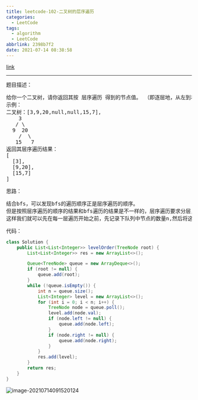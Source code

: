 ```yaml
---
title: leetcode-102-二叉树的层序遍历
categories:
  - LeetCode
tags:
  - algorithm
  - LeetCode
abbrlink: 2398b7f2
date: 2021-07-14 08:38:58
---
```


[link](https://leetcode-cn.com/problems/binary-tree-level-order-traversal/)

<hr/>

题目描述：

<pre>
给你一个二叉树，请你返回其按 层序遍历 得到的节点值。 （即逐层地，从左到右访问所有节点）。
示例：
二叉树：[3,9,20,null,null,15,7],
    3
   / \
  9  20
    /  \
   15   7
返回其层序遍历结果：
[
  [3],
  [9,20],
  [15,7]
]
</pre>

思路：

<pre>
结合bfs，可以发现bfs的遍历顺序正是层序遍历的顺序。
但是按照层序遍历的顺序的结果和bfs遍历的结果是不一样的，层序遍历要求分层，返回一个二维数组。
这样我们就可以先在每一层遍历开始之前，先记录下队列中节点的数量n,然后将这n个节点依次处理。
</pre>

代码：

```java
class Solution {
    public List<List<Integer>> levelOrder(TreeNode root) {
        List<List<Integer>> res = new ArrayList<>();

        Queue<TreeNode> queue = new ArrayDeque<>();
        if (root != null) {
            queue.add(root);
        }
        while (!queue.isEmpty()) {
            int n = queue.size();
            List<Integer> level = new ArrayList<>();
            for (int i = 0; i < n; i++) {
                TreeNode node = queue.poll();
                level.add(node.val);
                if (node.left != null) {
                    queue.add(node.left);
                }
                if (node.right != null) {
                    queue.add(node.right);
                }
            }
            res.add(level);
        }
        return res;
    }
}
```

![image-20210714091520124](https://gitee.com/cao_ziqiang/img/raw/master/20210714091520.png)